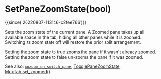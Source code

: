 # SetPaneZoomState(bool)

{{since('20220807-113146-c2fee766')}}

Sets the zoom state of the current pane.  A Zoomed pane takes up
all available space in the tab, hiding all other panes while it is zoomed.
Switching its zoom state off will restore the prior split arrangement.

Setting the zoom state to true zooms the pane if it wasn't already zoomed.
Setting the zoom state to false un-zooms the pane if it was zoomed.

See also: [`unzoom_on_switch_pane`](../config/unzoom_on_switch_pane.md),
[TogglePaneZoomState](TogglePaneZoomState.md),
[MuxTab:set_zoomed()](../MuxTab/set_zoomed.md).
